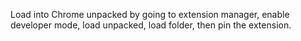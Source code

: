 Load into Chrome unpacked by going to extension manager, enable developer mode, load unpacked, load folder, then pin the extension.